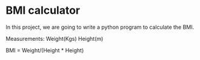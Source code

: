 # BMI calculator

In this project, we are going to write a python program to calculate the BMI.

Measurements:
Weight(Kgs)
Height(m)

BMI = Weight/(Height * Height)
